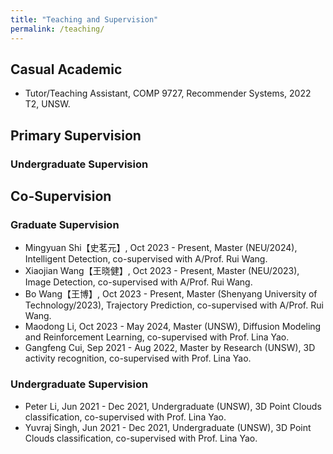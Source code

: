```yaml
---
title: "Teaching and Supervision"
permalink: /teaching/
---
```



<!-- ## Course ## -->

## Casual Academic

* Tutor/Teaching Assistant, COMP 9727, Recommender Systems, 2022 T2, UNSW.

## Primary Supervision
### Undergraduate Supervision

<!-- 吴春壮 4个毕设-->

## Co-Supervision

### Graduate Supervision

* Mingyuan Shi【史茗元】, Oct 2023 - Present, Master (NEU/2024), Intelligent Detection,  co-supervised with A/Prof. Rui Wang. <!-- 史元茗 -->
* Xiaojian Wang【王晓健】, Oct 2023 - Present, Master (NEU/2023), Image Detection,  co-supervised with A/Prof. Rui Wang. <!-- 王晓健 -->
* Bo Wang【王博】, Oct 2023 - Present, Master (Shenyang University of Technology/2023), Trajectory Prediction,  co-supervised with A/Prof. Rui Wang. <!-- 王博 -->
* Maodong Li, Oct 2023 - May 2024, Master (UNSW), Diffusion Modeling and Reinforcement Learning, co-supervised with Prof. Lina Yao.
* Gangfeng Cui, Sep 2021 - Aug 2022, Master by Research (UNSW), 3D activity recognition, co-supervised with Prof. Lina Yao.

### Undergraduate Supervision

* Peter Li, Jun 2021 - Dec 2021, Undergraduate (UNSW), 3D Point Clouds classification, co-supervised with Prof. Lina Yao.
* Yuvraj Singh, Jun 2021 - Dec 2021, Undergraduate (UNSW), 3D Point Clouds classification, co-supervised with Prof. Lina Yao.



<!-- alumni current-->
